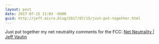 ```yaml
---
layout: post
date: 2017-07-15 11:03 -0400
guid: http://jeff.micro.blog/2017/07/15/just-put-together.html
---
```

Just put together my net neutrality comments for the FCC: [Net Neutrality | Jeff Vautin](https://jeffvautin.com/2017/07/net-neutrality/)

